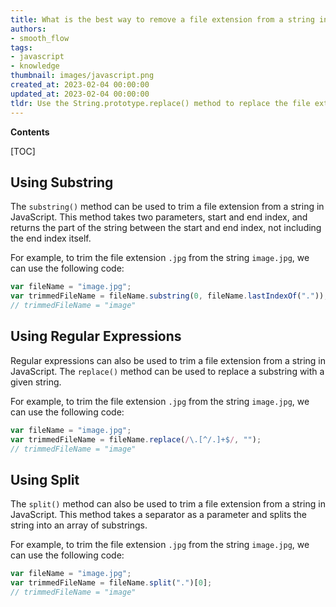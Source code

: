 ```yaml
---
title: What is the best way to remove a file extension from a string in javascript?
authors:
- smooth_flow
tags:
- javascript
- knowledge
thumbnail: images/javascript.png
created_at: 2023-02-04 00:00:00
updated_at: 2023-02-04 00:00:00
tldr: Use the String.prototype.replace() method to replace the file extension with an empty string.
---
```


**Contents**

[TOC]

## Using Substring

The `substring()` method can be used to trim a file extension from a string in JavaScript. This method takes two parameters, start and end index, and returns the part of the string between the start and end index, not including the end index itself.

For example, to trim the file extension `.jpg` from the string `image.jpg`, we can use the following code:

```js
var fileName = "image.jpg";
var trimmedFileName = fileName.substring(0, fileName.lastIndexOf("."));
// trimmedFileName = "image"
```

## Using Regular Expressions

Regular expressions can also be used to trim a file extension from a string in JavaScript. The `replace()` method can be used to replace a substring with a given string.

For example, to trim the file extension `.jpg` from the string `image.jpg`, we can use the following code:

```js
var fileName = "image.jpg";
var trimmedFileName = fileName.replace(/\.[^/.]+$/, "");
// trimmedFileName = "image"
```

## Using Split

The `split()` method can also be used to trim a file extension from a string in JavaScript. This method takes a separator as a parameter and splits the string into an array of substrings.

For example, to trim the file extension `.jpg` from the string `image.jpg`, we can use the following code:

```js
var fileName = "image.jpg";
var trimmedFileName = fileName.split(".")[0];
// trimmedFileName = "image"
```
